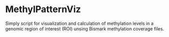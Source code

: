 # MethylPatternViz
Simply script for visualization and calculation of methylation levels in a genomic region of interest (ROI) unsing Bismark methylation coverage files.
